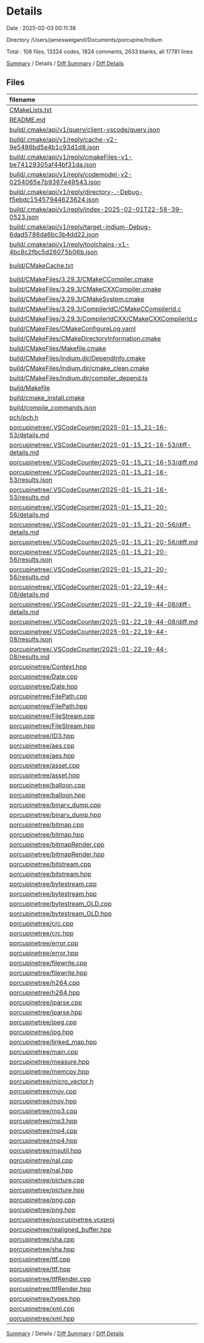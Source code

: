 # Details

Date : 2025-02-03 00:11:38

Directory /Users/jamesweigand/Documents/porcupine/Indium

Total : 108 files,  13324 codes, 1824 comments, 2633 blanks, all 17781 lines

[Summary](results.md) / Details / [Diff Summary](diff.md) / [Diff Details](diff-details.md)

## Files
| filename | language | code | comment | blank | total |
| :--- | :--- | ---: | ---: | ---: | ---: |
| [CMakeLists.txt](/CMakeLists.txt) | CMake | 16 | 0 | 3 | 19 |
| [README.md](/README.md) | Markdown | 29 | 0 | 6 | 35 |
| [build/.cmake/api/v1/query/client-vscode/query.json](/build/.cmake/api/v1/query/client-vscode/query.json) | JSON | 1 | 0 | 0 | 1 |
| [build/.cmake/api/v1/reply/cache-v2-9e5486bd5e4b1c93d1d8.json](/build/.cmake/api/v1/reply/cache-v2-9e5486bd5e4b1c93d1d8.json) | JSON | 1,275 | 0 | 1 | 1,276 |
| [build/.cmake/api/v1/reply/cmakeFiles-v1-be74129305af44bf31da.json](/build/.cmake/api/v1/reply/cmakeFiles-v1-be74129305af44bf31da.json) | JSON | 161 | 0 | 1 | 162 |
| [build/.cmake/api/v1/reply/codemodel-v2-0254065e7b9367e49543.json](/build/.cmake/api/v1/reply/codemodel-v2-0254065e7b9367e49543.json) | JSON | 60 | 0 | 1 | 61 |
| [build/.cmake/api/v1/reply/directory-.-Debug-f5ebdc15457944623624.json](/build/.cmake/api/v1/reply/directory-.-Debug-f5ebdc15457944623624.json) | JSON | 14 | 0 | 1 | 15 |
| [build/.cmake/api/v1/reply/index-2025-02-01T22-58-39-0523.json](/build/.cmake/api/v1/reply/index-2025-02-01T22-58-39-0523.json) | JSON | 132 | 0 | 1 | 133 |
| [build/.cmake/api/v1/reply/target-indium-Debug-6dad5786da6bc3b4dd22.json](/build/.cmake/api/v1/reply/target-indium-Debug-6dad5786da6bc3b4dd22.json) | JSON | 575 | 0 | 1 | 576 |
| [build/.cmake/api/v1/reply/toolchains-v1-4bc8c2fbc5d26075b06b.json](/build/.cmake/api/v1/reply/toolchains-v1-4bc8c2fbc5d26075b06b.json) | JSON | 93 | 0 | 1 | 94 |
| [build/CMakeCache.txt](/build/CMakeCache.txt) | CMake Cache | 315 | 0 | 76 | 391 |
| [build/CMakeFiles/3.29.3/CMakeCCompiler.cmake](/build/CMakeFiles/3.29.3/CMakeCCompiler.cmake) | CMake | 63 | 0 | 18 | 81 |
| [build/CMakeFiles/3.29.3/CMakeCXXCompiler.cmake](/build/CMakeFiles/3.29.3/CMakeCXXCompiler.cmake) | CMake | 73 | 0 | 20 | 93 |
| [build/CMakeFiles/3.29.3/CMakeSystem.cmake](/build/CMakeFiles/3.29.3/CMakeSystem.cmake) | CMake | 10 | 0 | 6 | 16 |
| [build/CMakeFiles/3.29.3/CompilerIdC/CMakeCCompilerId.c](/build/CMakeFiles/3.29.3/CompilerIdC/CMakeCCompilerId.c) | C | 682 | 61 | 153 | 896 |
| [build/CMakeFiles/3.29.3/CompilerIdCXX/CMakeCXXCompilerId.cpp](/build/CMakeFiles/3.29.3/CompilerIdCXX/CMakeCXXCompilerId.cpp) | C++ | 667 | 62 | 150 | 879 |
| [build/CMakeFiles/CMakeConfigureLog.yaml](/build/CMakeFiles/CMakeConfigureLog.yaml) | YAML | 384 | 4 | 24 | 412 |
| [build/CMakeFiles/CMakeDirectoryInformation.cmake](/build/CMakeFiles/CMakeDirectoryInformation.cmake) | CMake | 12 | 0 | 5 | 17 |
| [build/CMakeFiles/Makefile.cmake](/build/CMakeFiles/Makefile.cmake) | CMake | 46 | 0 | 6 | 52 |
| [build/CMakeFiles/indium.dir/DependInfo.cmake](/build/CMakeFiles/indium.dir/DependInfo.cmake) | CMake | 45 | 0 | 7 | 52 |
| [build/CMakeFiles/indium.dir/cmake\_clean.cmake](/build/CMakeFiles/indium.dir/cmake_clean.cmake) | CMake | 66 | 0 | 2 | 68 |
| [build/CMakeFiles/indium.dir/compiler\_depend.ts](/build/CMakeFiles/indium.dir/compiler_depend.ts) | TypeScript | 2 | 0 | 1 | 3 |
| [build/Makefile](/build/Makefile) | Makefile | 591 | 132 | 215 | 938 |
| [build/cmake\_install.cmake](/build/cmake_install.cmake) | CMake | 42 | 0 | 8 | 50 |
| [build/compile\_commands.json](/build/compile_commands.json) | JSON | 176 | 0 | 0 | 176 |
| [pch/pch.h](/pch/pch.h) | C++ | 0 | 1 | 0 | 1 |
| [porcupinetree/.VSCodeCounter/2025-01-15\_21-16-53/details.md](/porcupinetree/.VSCodeCounter/2025-01-15_21-16-53/details.md) | Markdown | 55 | 0 | 6 | 61 |
| [porcupinetree/.VSCodeCounter/2025-01-15\_21-16-53/diff-details.md](/porcupinetree/.VSCodeCounter/2025-01-15_21-16-53/diff-details.md) | Markdown | 9 | 0 | 6 | 15 |
| [porcupinetree/.VSCodeCounter/2025-01-15\_21-16-53/diff.md](/porcupinetree/.VSCodeCounter/2025-01-15_21-16-53/diff.md) | Markdown | 12 | 0 | 7 | 19 |
| [porcupinetree/.VSCodeCounter/2025-01-15\_21-16-53/results.json](/porcupinetree/.VSCodeCounter/2025-01-15_21-16-53/results.json) | JSON | 1 | 0 | 0 | 1 |
| [porcupinetree/.VSCodeCounter/2025-01-15\_21-16-53/results.md](/porcupinetree/.VSCodeCounter/2025-01-15_21-16-53/results.md) | Markdown | 20 | 0 | 7 | 27 |
| [porcupinetree/.VSCodeCounter/2025-01-15\_21-20-56/details.md](/porcupinetree/.VSCodeCounter/2025-01-15_21-20-56/details.md) | Markdown | 64 | 0 | 6 | 70 |
| [porcupinetree/.VSCodeCounter/2025-01-15\_21-20-56/diff-details.md](/porcupinetree/.VSCodeCounter/2025-01-15_21-20-56/diff-details.md) | Markdown | 18 | 0 | 6 | 24 |
| [porcupinetree/.VSCodeCounter/2025-01-15\_21-20-56/diff.md](/porcupinetree/.VSCodeCounter/2025-01-15_21-20-56/diff.md) | Markdown | 14 | 0 | 7 | 21 |
| [porcupinetree/.VSCodeCounter/2025-01-15\_21-20-56/results.json](/porcupinetree/.VSCodeCounter/2025-01-15_21-20-56/results.json) | JSON | 1 | 0 | 0 | 1 |
| [porcupinetree/.VSCodeCounter/2025-01-15\_21-20-56/results.md](/porcupinetree/.VSCodeCounter/2025-01-15_21-20-56/results.md) | Markdown | 20 | 0 | 7 | 27 |
| [porcupinetree/.VSCodeCounter/2025-01-22\_19-44-08/details.md](/porcupinetree/.VSCodeCounter/2025-01-22_19-44-08/details.md) | Markdown | 70 | 0 | 6 | 76 |
| [porcupinetree/.VSCodeCounter/2025-01-22\_19-44-08/diff-details.md](/porcupinetree/.VSCodeCounter/2025-01-22_19-44-08/diff-details.md) | Markdown | 57 | 0 | 6 | 63 |
| [porcupinetree/.VSCodeCounter/2025-01-22\_19-44-08/diff.md](/porcupinetree/.VSCodeCounter/2025-01-22_19-44-08/diff.md) | Markdown | 20 | 0 | 7 | 27 |
| [porcupinetree/.VSCodeCounter/2025-01-22\_19-44-08/results.json](/porcupinetree/.VSCodeCounter/2025-01-22_19-44-08/results.json) | JSON | 1 | 0 | 0 | 1 |
| [porcupinetree/.VSCodeCounter/2025-01-22\_19-44-08/results.md](/porcupinetree/.VSCodeCounter/2025-01-22_19-44-08/results.md) | Markdown | 20 | 0 | 7 | 27 |
| [porcupinetree/Context.hpp](/porcupinetree/Context.hpp) | C++ | 6 | 7 | 2 | 15 |
| [porcupinetree/Date.cpp](/porcupinetree/Date.cpp) | C++ | 140 | 36 | 26 | 202 |
| [porcupinetree/Date.hpp](/porcupinetree/Date.hpp) | C++ | 37 | 0 | 4 | 41 |
| [porcupinetree/FilePath.cpp](/porcupinetree/FilePath.cpp) | C++ | 51 | 5 | 25 | 81 |
| [porcupinetree/FilePath.hpp](/porcupinetree/FilePath.hpp) | C++ | 41 | 5 | 9 | 55 |
| [porcupinetree/FileStream.cpp](/porcupinetree/FileStream.cpp) | C++ | 1 | 0 | 1 | 2 |
| [porcupinetree/FileStream.hpp](/porcupinetree/FileStream.hpp) | C++ | 1 | 0 | 0 | 1 |
| [porcupinetree/ID3.hpp](/porcupinetree/ID3.hpp) | C++ | 38 | 13 | 14 | 65 |
| [porcupinetree/aes.cpp](/porcupinetree/aes.cpp) | C++ | 1 | 0 | 0 | 1 |
| [porcupinetree/aes.hpp](/porcupinetree/aes.hpp) | C++ | 1 | 0 | 1 | 2 |
| [porcupinetree/asset.cpp](/porcupinetree/asset.cpp) | C++ | 790 | 205 | 245 | 1,240 |
| [porcupinetree/asset.hpp](/porcupinetree/asset.hpp) | C++ | 131 | 15 | 13 | 159 |
| [porcupinetree/balloon.cpp](/porcupinetree/balloon.cpp) | C++ | 1,393 | 583 | 435 | 2,411 |
| [porcupinetree/balloon.hpp](/porcupinetree/balloon.hpp) | C++ | 78 | 41 | 8 | 127 |
| [porcupinetree/binary\_dump.cpp](/porcupinetree/binary_dump.cpp) | C++ | 9 | 0 | 4 | 13 |
| [porcupinetree/binary\_dump.hpp](/porcupinetree/binary_dump.hpp) | C++ | 10 | 0 | 2 | 12 |
| [porcupinetree/bitmap.cpp](/porcupinetree/bitmap.cpp) | C++ | 70 | 2 | 26 | 98 |
| [porcupinetree/bitmap.hpp](/porcupinetree/bitmap.hpp) | C++ | 45 | 0 | 7 | 52 |
| [porcupinetree/bitmapRender.cpp](/porcupinetree/bitmapRender.cpp) | C++ | 53 | 2 | 13 | 68 |
| [porcupinetree/bitmapRender.hpp](/porcupinetree/bitmapRender.hpp) | C++ | 34 | 9 | 6 | 49 |
| [porcupinetree/bitstream.cpp](/porcupinetree/bitstream.cpp) | C++ | 186 | 46 | 60 | 292 |
| [porcupinetree/bitstream.hpp](/porcupinetree/bitstream.hpp) | C++ | 68 | 4 | 21 | 93 |
| [porcupinetree/bytestream.cpp](/porcupinetree/bytestream.cpp) | C++ | 223 | 18 | 64 | 305 |
| [porcupinetree/bytestream.hpp](/porcupinetree/bytestream.hpp) | C++ | 109 | 5 | 15 | 129 |
| [porcupinetree/bytestream\_OLD.cpp](/porcupinetree/bytestream_OLD.cpp) | C++ | 233 | 5 | 57 | 295 |
| [porcupinetree/bytestream\_OLD.hpp](/porcupinetree/bytestream_OLD.hpp) | C++ | 88 | 3 | 12 | 103 |
| [porcupinetree/crc.cpp](/porcupinetree/crc.cpp) | C++ | 10 | 0 | 4 | 14 |
| [porcupinetree/crc.hpp](/porcupinetree/crc.hpp) | C++ | 57 | 0 | 2 | 59 |
| [porcupinetree/error.cpp](/porcupinetree/error.cpp) | C++ | 2 | 0 | 1 | 3 |
| [porcupinetree/error.hpp](/porcupinetree/error.hpp) | C++ | 1 | 0 | 0 | 1 |
| [porcupinetree/filewrite.cpp](/porcupinetree/filewrite.cpp) | C++ | 27 | 7 | 14 | 48 |
| [porcupinetree/filewrite.hpp](/porcupinetree/filewrite.hpp) | C++ | 32 | 0 | 5 | 37 |
| [porcupinetree/h264.cpp](/porcupinetree/h264.cpp) | C++ | 2 | 0 | 2 | 4 |
| [porcupinetree/h264.hpp](/porcupinetree/h264.hpp) | C++ | 8 | 0 | 3 | 11 |
| [porcupinetree/jparse.cpp](/porcupinetree/jparse.cpp) | C++ | 466 | 75 | 87 | 628 |
| [porcupinetree/jparse.hpp](/porcupinetree/jparse.hpp) | C++ | 71 | 4 | 12 | 87 |
| [porcupinetree/jpeg.cpp](/porcupinetree/jpeg.cpp) | C++ | 0 | 0 | 1 | 1 |
| [porcupinetree/jpg.hpp](/porcupinetree/jpg.hpp) | C++ | 1 | 0 | 1 | 2 |
| [porcupinetree/linked\_map.hpp](/porcupinetree/linked_map.hpp) | C++ | 84 | 49 | 18 | 151 |
| [porcupinetree/main.cpp](/porcupinetree/main.cpp) | C++ | 13 | 13 | 12 | 38 |
| [porcupinetree/measure.hpp](/porcupinetree/measure.hpp) | C++ | 20 | 0 | 2 | 22 |
| [porcupinetree/memcpy.hpp](/porcupinetree/memcpy.hpp) | C++ | 2 | 0 | 2 | 4 |
| [porcupinetree/micro\_vector.h](/porcupinetree/micro_vector.h) | C++ | 55 | 16 | 12 | 83 |
| [porcupinetree/mov.cpp](/porcupinetree/mov.cpp) | C++ | 1 | 0 | 1 | 2 |
| [porcupinetree/mov.hpp](/porcupinetree/mov.hpp) | C++ | 1 | 0 | 1 | 2 |
| [porcupinetree/mp3.cpp](/porcupinetree/mp3.cpp) | C++ | 143 | 16 | 55 | 214 |
| [porcupinetree/mp3.hpp](/porcupinetree/mp3.hpp) | C++ | 56 | 0 | 9 | 65 |
| [porcupinetree/mp4.cpp](/porcupinetree/mp4.cpp) | C++ | 1 | 0 | 0 | 1 |
| [porcupinetree/mp4.hpp](/porcupinetree/mp4.hpp) | C++ | 1 | 0 | 1 | 2 |
| [porcupinetree/msutil.hpp](/porcupinetree/msutil.hpp) | C++ | 426 | 33 | 82 | 541 |
| [porcupinetree/nal.cpp](/porcupinetree/nal.cpp) | C++ | 36 | 5 | 8 | 49 |
| [porcupinetree/nal.hpp](/porcupinetree/nal.hpp) | C++ | 13 | 7 | 2 | 22 |
| [porcupinetree/picture.cpp](/porcupinetree/picture.cpp) | C++ | 0 | 0 | 1 | 1 |
| [porcupinetree/picture.hpp](/porcupinetree/picture.hpp) | C++ | 1 | 0 | 1 | 2 |
| [porcupinetree/png.cpp](/porcupinetree/png.cpp) | C++ | 402 | 55 | 89 | 546 |
| [porcupinetree/png.hpp](/porcupinetree/png.hpp) | C++ | 28 | 0 | 3 | 31 |
| [porcupinetree/porcupinetree.vcxproj](/porcupinetree/porcupinetree.vcxproj) | XML | 211 | 0 | 0 | 211 |
| [porcupinetree/realigned\_buffer.hpp](/porcupinetree/realigned_buffer.hpp) | C++ | 31 | 16 | 9 | 56 |
| [porcupinetree/sha.cpp](/porcupinetree/sha.cpp) | C++ | 1 | 0 | 0 | 1 |
| [porcupinetree/sha.hpp](/porcupinetree/sha.hpp) | C++ | 1 | 0 | 1 | 2 |
| [porcupinetree/ttf.cpp](/porcupinetree/ttf.cpp) | C++ | 290 | 107 | 88 | 485 |
| [porcupinetree/ttf.hpp](/porcupinetree/ttf.hpp) | C++ | 113 | 10 | 15 | 138 |
| [porcupinetree/ttfRender.cpp](/porcupinetree/ttfRender.cpp) | C++ | 235 | 66 | 70 | 371 |
| [porcupinetree/ttfRender.hpp](/porcupinetree/ttfRender.hpp) | C++ | 26 | 0 | 4 | 30 |
| [porcupinetree/types.hpp](/porcupinetree/types.hpp) | C++ | 23 | 4 | 10 | 37 |
| [porcupinetree/xml.cpp](/porcupinetree/xml.cpp) | C++ | 585 | 69 | 134 | 788 |
| [porcupinetree/xml.hpp](/porcupinetree/xml.hpp) | C++ | 99 | 8 | 16 | 123 |

[Summary](results.md) / Details / [Diff Summary](diff.md) / [Diff Details](diff-details.md)